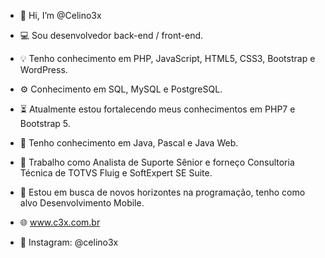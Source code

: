 - 👋 Hi, I’m @Celino3x
- 💻 Sou desenvolvedor back-end / front-end.
- 💡 Tenho conhecimento em PHP, JavaScript, HTML5, CSS3, Bootstrap e WordPress.
- ⚙️ Conhecimento em SQL, MySQL e PostgreSQL.
- ⏳ Atualmente estou fortalecendo meus conhecimentos em PHP7 e Bootstrap 5.
- 💭 Tenho conhecimento em Java, Pascal e Java Web.
- 📅 Trabalho como Analista de Suporte Sênior e forneço Consultoria Técnica de TOTVS Fluig e SoftExpert SE Suite.
- 🔎 Estou em busca de novos horizontes na programação, tenho como alvo Desenvolvimento Mobile.

- 🌐 www.c3x.com.br
- 📸 Instagram: @celino3x
